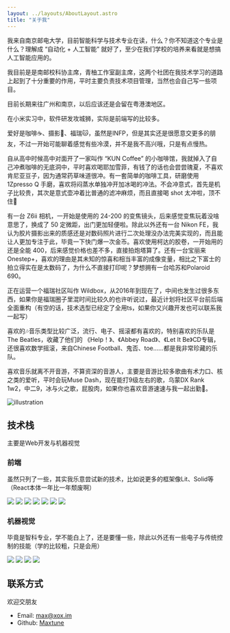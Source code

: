 ```yaml
---
layout: ../layouts/AboutLayout.astro
title: "关于我"
---
```


我来自南京邮电大学，目前智能科学与技术专业在读，什么？你不知道这个专业是什么？理解成 “自动化 + 人工智能” 就好了，至少在我们学校的培养来看就是想搞人工智能应用的。

我目前是是南邮校科协主席，青柚工作室副主席，这两个社团在我技术学习的道路上起到了十分重要的作用，平时主要负责技术项目管理，当然也会自己写一些项目。

目前长期来往广州和南京，以后应该还是会留在粤港澳地区。

在小米实习中，软件研发攻城狮，实际是前端写的比较多。

爱好是咖啡☕、摄影📸、福瑞🐱，虽然是INFP，但是其实还是很愿意交更多的朋友，不过一开始可能聊着感觉有些冷漠，并不是我不高兴哦，只是有点慢热。

自从高中时候高中对面开了一家叫作 “KUN Coffee” 的小咖啡馆，我就掉入了自己冲煮咖啡的无底洞中，平时喜欢喝耶加雪菲，有钱了的话也会尝尝瑰夏，不喜欢肯尼亚豆子，因为通常药草味道很冲。有一套简单的咖啡工具，研磨使用 1Zpresso Q 手磨，喜欢将闷蒸水单独冲开加冰喝的冲法。不会冲意式，首先是机子比较贵，其次是意式壶冲着比普通的滤冲麻烦，而且直接喝 shot 太冲啦，顶不住🥵

有一台 Z6ii 相机，一开始是使用的 24-200 的变焦镜头，后来感觉变焦玩着没啥意思了，换成了 50 定微距，出门更加轻便啦。除此以外还有一台 Nikon FE，我认为胶片摄影出来的质感还是对数码照片进行二次处理没办法完美实现的，而且能让人更加专注于此，毕竟一下快门爆一次金币。喜欢使用柯达的胶卷，一开始用的还是全能 400，后来感觉价格也差不多，直接拍炮塔算了。还有一台宝丽来Onestep+，喜欢的理由是其未知的惊喜和相当丰富的成像变量，相比之下富士的拍立得实在是太数码了，为什么不直接打印呢？梦想拥有一台哈苏和Polaroid 690。

正在运营一个福瑞社区叫作 Wildbox，从2016年到现在了，中间也发生过很多东西，如果你是福瑞圈子里混时间比较久的也许听说过，最近计划将社区平台前后端全面重构（有空的话，技术选型已经定了全用ts，如果你又兴趣开发也可以联系我一起写）

喜欢的🎶音乐类型比较广泛，流行、电子、摇滚都有喜欢的，特别喜欢的乐队是 The Beatles，收藏了他们的 《Help！》、《Abbey Road》、《Let It Be》CD专辑，还很喜欢数学摇滚，来自Chinese Football、鬼否、toe……都是我非常珍藏的乐队。

喜欢音乐就离不开音游，不算资深的音游人，主要是音游比较多歌曲有术力口、核之类的爱听，平时会玩Muse Dash，现在能打9级左右的歌，乌蒙DX Rank 1w2，中二9，冰与火之歌，屁股肉，如果你也喜欢音游速速与我一起出勤🙌。

<div>
  <img src="/assets/about.png" class="sm:w-1/2 mx-auto" alt="illustration">
</div>

## 技术栈

主要是Web开发与机器视觉

### 前端

虽然只列了一些，其实我乐意尝试新的技术，比如说更多的框架像Lit、Solid等（React本体一年比一年颓废啊）

<div class='flex gap-1 flex-wrap *:m-0'>
  <img src="https://img.shields.io/badge/-JavaScript-f6da1c?style=flat&logo=javascript&logoColor=white">
  <img src="https://img.shields.io/badge/-TypeScript-2b6dbf?style=flat&logo=typescript&logoColor=white">
  <img src="https://img.shields.io/badge/-React-00b4ce?style=flat&logo=react&logoColor=white">
  <img src="https://img.shields.io/badge/-Node.js-3C873A?style=flat&logo=Node.js&logoColor=white">
  <img src="https://img.shields.io/badge/-Next.js-000?style=flat&logo=Next.js&logoColor=white">
  <img src="https://img.shields.io/badge/-Sass-d6188d?style=flat&logo=Sass&logoColor=white">
  <img src="https://img.shields.io/badge/-Nest.js-d6182e?style=flat&logo=Nest.js&logoColor=white">
</div>

### 机器视觉

毕竟是智科专业，学不能白上了，还是要懂一些，除此以外还有一些电子与传统控制的技能（学的比较粗，只是会用）

<div class='flex gap-1 flex-wrap *:m-0'>
  <img src="https://img.shields.io/badge/-Matlab-f6da1c?style=flat&logo=Matlab&logoColor=white">
  <img src="https://img.shields.io/badge/-Python-0d3fd6?style=flat&logo=Python&logoColor=white">
  <img src="https://img.shields.io/badge/-Pytorch-e68510?style=flat&logo=Pytorch&logoColor=white">
  <img src="https://img.shields.io/badge/-opencv-000?style=flat&logo=opencv&logoColor=white">
</div>

## 联系方式

欢迎交朋友

- Email: max@xox.im
- Github: [Maxtune](https://github.com/MaxtuneLee)
